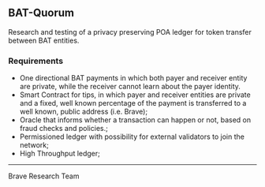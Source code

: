 ## BAT-Quorum

Research and testing of a privacy preserving POA ledger for token transfer
between BAT entities.

### Requirements

-	One directional BAT payments in which both payer and receiver entity are
	private, while the receiver cannot learn about the payer identity.
- Smart Contract for tips, in which payer and receiver entities are private and a
  fixed, well known percentage of the payment is transferred to a well known,
public address (i.e. Brave);
- Oracle that informs whether a transaction can happen or not, based on fraud
  checks and policies.;
- Permissioned ledger with possibility for external validators to join the
  network; 
- High Throughput ledger;

--- 

Brave Research Team
